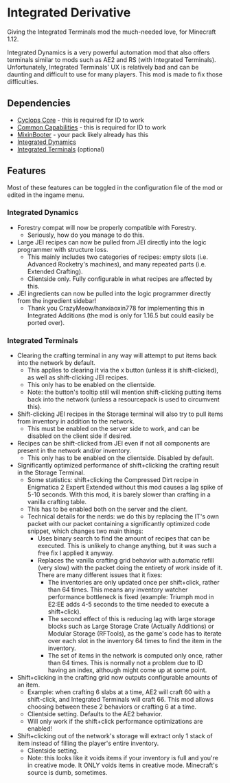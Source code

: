 # Integrated Derivative

Giving the Integrated Terminals mod the much-needed love, for Minecraft 1.12.

Integrated Dynamics is a very powerful automation mod that also offers terminals similar to mods such as AE2 and RS (with Integrated Terminals). Unfortunately, Integrated Terminals' UX is relatively bad and can be daunting and difficult to use for many players. This mod is made to fix those difficulties.

## Dependencies

* [Cyclops Core](https://www.curseforge.com/minecraft/mc-mods/cyclops-core) - this is required for ID to work
* [Common Capabilities](https://www.curseforge.com/minecraft/mc-mods/common-capabilities) - this is required for ID to work
* [MixinBooter](https://www.curseforge.com/minecraft/mc-mods/mixin-booter) - your pack likely already has this
* [Integrated Dynamics](https://www.curseforge.com/minecraft/mc-mods/integrated-dynamics)
* [Integrated Terminals](https://www.curseforge.com/minecraft/mc-mods/integrated-terminals) (optional)

## Features

Most of these features can be toggled in the configuration file of the mod or edited in the ingame menu.

### Integrated Dynamics

* Forestry compat will now be properly compatible with Forestry.
  * Seriously, how do you manage to do this.
* Large JEI recipes can now be pulled from JEI directly into the logic programmer with structure loss.
  * This mainly includes two categories of recipes: empty slots (i.e. Advanced Rocketry's machines), and many repeated parts (i.e. Extended Crafting).
  * Clientside only. Fully configurable in what recipes are affected by this.
* JEI ingredients can now be pulled into the logic programmer directly from the ingredient sidebar!
  * Thank you CrazyMeow/hanxiaoxin778 for implementing this in Integrated Additions (the mod is only for 1.16.5 but could easily be ported over).

### Integrated Terminals

* Clearing the crafting terminal in any way will attempt to put items back into the network by default.
  * This applies to clearing it via the x button (unless it is shift-clicked), as well as shift-clicking JEI recipes.
  * This only has to be enabled on the clientside.
  * Note: the button's tooltip still will mention shift-clicking putting items back into the network (unless a resourcepack is used to circumvent this).
* Shift-clicking JEI recipes in the Storage terminal will also try to pull items from inventory in addition to the network.
  * This must be enabled on the server side to work, and can be disabled on the client side if desired.
* Recipes can be shift-clicked from JEI even if not all components are present in the network and/or inventory.
  * This only has to be enabled on the clientside. Disabled by default.
* Significantly optimized performance of shift+clicking the crafting result in the Storage Terminal.
  * Some statistics: shift+clicking the Compressed Dirt recipe in Enigmatica 2 Expert Extended without this mod causes a lag spike of 5-10 seconds. With this mod, it is barely slower than crafting in a vanilla crafting table.
  * This has to be enabled both on the server and the client.
  * Technical details for the nerds: we do this by replacing the IT's own packet with our packet containing a significantly optimized code snippet, which changes two main things:
    * Uses binary search to find the amount of recipes that can be executed. This is unlikely to change anything, but it was such a free fix I applied it anyway.
    * Replaces the vanilla crafting grid behavior with automatic refill (very slow) with the packet doing the entirety of work inside of it. There are many different issues that it fixes:
      * The inventories are only updated once per shift+click, rather than 64 times. This means any inventory watcher performance bottleneck is fixed (example: Triumph mod in E2:EE adds 4-5 seconds to the time needed to execute a shift+click).
      * The second effect of this is reducing lag with large storage blocks such as Large Storage Crate (Actually Additions) or Modular Storage (RFTools), as the game's code has to iterate over each slot in the inventory 64 times to find the item in the inventory.
      * The set of items in the network is computed only once, rather than 64 times. This is normally not a problem due to ID having an index, although might come up at some point.
* Shift+clicking in the crafting grid now outputs configurable amounts of an item.
  * Example: when crafting 6 slabs at a time, AE2 will craft 60 with a shift-click, and Integrated Terminals will craft 66. This mod allows choosing between these 2 behaviors or crafting 6 at a time.
  * Clientside setting. Defaults to the AE2 behavior.
  * Will only work if the shift+click performance optimizations are enabled!
* Shift+clicking out of the network's storage will extract only 1 stack of item instead of filling the player's entire inventory.
  * Clientside setting.
  * Note: this looks like it voids items if your inventory is full and you're in creative mode. It ONLY voids items in creative mode. Minecraft's source is dumb, sometimes.
